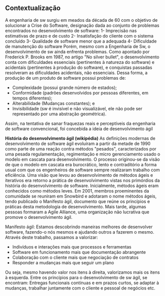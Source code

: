 ## Contextualização
A engenharia de sw surgiu em meados da década de 60 com o objetivo de solucionar a Crise do Software, designação dada ao conjunto de problemas encontrados no desenvolvimento de software:
1- Imprecisão nas estimativas de prazo e de custo
2- Insatisfação do cliente com o sistema concluído
3- Qualidade de software menor que a adequada
4- Dificuldade de manutenção do software
Porém, mesmo com a Engenharia de Sw, o desenvolvimento de sw ainda enfrenta problemas. Como apontado por Frederick P. Brooks em 1987, no artigo "No silver bullet", o desenvolvimento conta com dificuldades essenciais (pertinentes à natureza do software) e acidentais (pertinentes à produção do software), e conquistas passadas resolveram as dificuldades acidentais, não essenciais. Dessa forma, a produção de um produto de software possui problemas de:
- Complexidade (possui grande número de estados);
- Conformidade (padrões desenvolvidos por pessoas diferentes, em tempos diferentes);
- Alterabilidade (Mudanças constantes); e
- Invisibilidade (sw é invisível e não visualizável, ele não pode ser representado por uma abstração geométrica).

Assim, na tentativa de sanar fraquezas reais e perceptíveis da engenharia de software convencional, foi concebida a ideia de desenvolvimento ágil

**História do desenvolvimento ágil (wikipédia)**
As definições modernas de desenvolvimento de software ágil evoluíram a partir da metade de 1990 como parte de uma reação contra métodos "pesados", caracterizados por uma pesada regulamentação, regimentação e micro gerenciamento usado o modelo em cascata para desenvolvimento. O processo originou-se da visão de que o modelo em cascata era burocrático, lento e contraditório a forma usual com que os engenheiros de software sempre realizaram trabalho com eficiência.
Uma visão que levou ao desenvolvimento de métodos ágeis e iterativos era retorno a prática de desenvolvimento vistas nos primórdios da história do desenvolvimento de software.
Inicialmente, métodos ágeis eram conhecidos como métodos leves. Em 2001, membros proeminentes da comunidade se reuniram em Snowbird e adotaram o nome métodos ágeis, tendo publicado o Manifesto ágil, documento que reúne os princípios e práticas desta metodologia de desenvolvimento. Mais tarde, algumas pessoas formaram a Agile Alliance, uma organização não lucrativa que promove o desenvolvimento ágil.

Manifesto ágil: Estamos descobrindo maneiras melhores de desenvolver software, fazendo-o nós mesmos e ajudando outros a fazerem o mesmo. Através deste trabalho, passamos a valorizar:
- Indivíduos e interações mais que processos e ferramentas
- Software em funcionamento mais que documentação abrangente
- Colaboração com o cliente mais que negociação de contratos
- Responder a mudanças mais que seguir um plano

Ou seja, mesmo havendo valor nos itens à direita, valorizamos mais os itens à esquerda.
Entre os princípios para o desenvolvimento de sw ágil, se encontram:
Entregas funcionais contínuas e em prazos curtos, se adaptar à mudanças, trabalhar juntamente com o cliente e pessoal de negócios etc.
